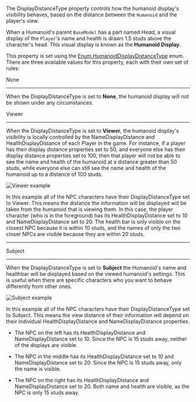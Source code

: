 The DisplayDistanceType property controls how the humanoid display's visibility behaves, based on the distance between the `Humanoid` and the player's view.

When a Humanoid's parent `BaseModel` has a part named *Head*, a visual display of the `Player`'s name and health is drawn 1.5 studs above the character's head. This visual display is known as the **Humanoid Display**.

This property is set using the [Enum.HumanoidDisplayDistanceType](https://developer.roblox.com/search#stq=HumanoidDisplayDistanceType) enum. There are three available values for this property, each with their own set of rules:

None

---

When the DisplayDistanceType is set to **None**, the humanoid display will not be shown under any circumstances.

Viewer

---

When the DisplayDistanceType is set to **Viewer**, the humanoid display's visibility is locally controlled by the NameDisplayDistance and HealthDisplayDistance of each Player in the game. For instance, if a player has their display distance properties set to 50, and everyone else has their display distance properties set to 100,  then that player will not be able to see the name and health of the humanoid at a distance greater than 50 studs, while everyone else can still see the name and health of the humanoid up to a distance of 100 studs.

![Viewer example][1]

In this example all of the NPC characters have their DisplayDistanceType set to Viewer. This means the distance the information will be displayed will be taken from the humanoid that is viewing them. In this case, the player character (who is in the foreground) has its HealthDisplayDistance set to 10 and NameDisplayDistance set to 20. The health bar is only visible on the closest NPC because it is within 10 studs, and the names of only the two closer NPCs are visible because they are within 20 studs.

----------

Subject

---

When the DisplayDistanceType is set to **Subject** the Humanoid's name and healthbar will be displayed based on the viewed humanoid's settings. This is useful when there are specific characters who you want to behave differently from other ones.

![Subject example][2]

In this example all of the NPC characters have their DisplayDistanceType set to Subject. This means the view distance of their information will depend on their individual HealthDisplayDistance and NameDisplayDistance properties.

* The NPC on the left has its HealthDisplayDistance and NameDisplayDistance set to 10. Since the NPC is 15 studs away, neither of the displays are visible.

* The NPC in the middle has its HealthDisplayDistance set to 10 and NameDisplayDistance set to 20. Since the NPC is 15 studs away, only the name is visible.

* The NPC on the right has its HealthDisplayDistance and NameDisplayDistance set to 20. Both name and health are visible, as the NPC is only 15 studs away.

[1]: https://developer.roblox.com/assets/blta3653f27a817f4f1/HumanoidViewerDistance.png

[2]: https://developer.roblox.com/assets/blt0484c3c0f5a98d64/HumanoidSubjectDistance.png